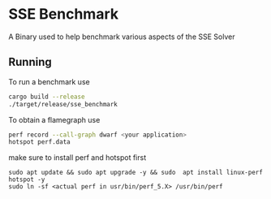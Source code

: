 # SSE Benchmark

A Binary used to help benchmark various aspects of the SSE Solver

## Running

To run a benchmark use

```bash
cargo build --release
./target/release/sse_benchmark
```

To obtain a flamegraph use

```bash
perf record --call-graph dwarf <your application>
hotspot perf.data
```

make sure to install perf and hotspot first

```
sudo apt update && sudo apt upgrade -y && sudo  apt install linux-perf hotspot -y
sudo ln -sf <actual perf in usr/bin/perf_5.X> /usr/bin/perf
```
